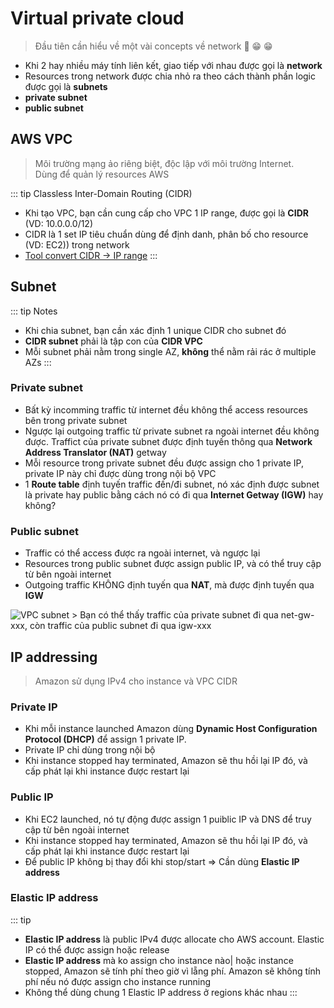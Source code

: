 # Virtual private cloud
> Đầu tiên cần hiểu về một vài concepts về network :tada: :grin: :grin:
  - Khi 2 hay nhiều máy tính liên kết, giao tiếp với nhau được gọi là **network**
  - Resources trong network được chia nhỏ ra theo cách thành phần logic được gọi là **subnets**
  - **private subnet**
  - **public subnet**

## AWS VPC
> Môi trường mạng ảo riêng biệt, độc lập với môi trường Internet.\
  Dùng để quản lý resources AWS

::: tip Classless Inter-Domain Routing (CIDR)
- Khi tạo VPC, bạn cần cung cấp cho VPC 1 IP range, được gọi là **CIDR** (VD: 10.0.0.0/12)
- CIDR là 1 set IP tiêu chuẩn dùng để định danh, phân bố cho resource (VD: EC2)) trong network
- [Tool convert CIDR -> IP range](https://www.ipaddressguide.com/cidr)
:::

## Subnet
::: tip Notes
- Khi chia subnet, bạn cần xác định 1 unique CIDR cho subnet đó
- **CIDR subnet** phải là tập con của **CIDR VPC**
- Mỗi subnet phải nằm trong single AZ, **không** thể nằm rải rác ở multiple AZs
:::
### Private subnet
- Bất kỳ incomming traffic từ internet đều không thể access resources bên trong private subnet
- Ngược lại outgoing traffic từ private subnet ra ngoài internet đều không được. Traffict của private subnet được định tuyến thông qua **Network Address Translator (NAT)** getway
- Mỗi resource trong private subnet đều được assign cho 1 private IP, private IP này chỉ được dùng trong nội bộ VPC
- 1 **Route table** định tuyến traffic đến/đi subnet, nó xác định được subnet là private hay public bằng cách nó có đi qua **Internet Getway (IGW)** hay không?
### Public subnet
- Traffic có thể access được ra ngoài internet, và ngược lại
- Resources trong public subnet được assign public IP, và có thể truy cập từ bên ngoài internet
- Outgoing traffic KHÔNG định tuyến qua **NAT**, mà được định tuyến qua **IGW**
<img :src="('/images/vpc-subnet.png')" alt="VPC subnet">
> Bạn có thể thấy traffic của private subnet đi qua net-gw-xxx, còn traffic của public subnet đi qua igw-xxx

## IP addressing
> Amazon sử dụng IPv4 cho instance và VPC CIDR
### Private IP
- Khi mỗi instance launched Amazon dùng **Dynamic Host Configuration Protocol (DHCP)** để assign 1 private IP.
- Private IP chỉ dùng trong nội bộ
- Khi instance stopped hay terminated, Amazon sẽ thu hồi lại IP đó, và cấp phát lại khi instance được restart lại
### Public IP
- Khi EC2 launched, nó tự động được assign 1 puiblic IP và DNS để truy cập từ bên ngoài internet
- Khi instance stopped hay terminated, Amazon sẽ thu hồi lại IP đó, và cấp phát lại khi instance được restart lại
- Để public IP không bị thay đổi khi stop/start => Cần dùng **Elastic IP address**
### Elastic IP address
::: tip
- **Elastic IP address** là public IPv4 được allocate cho AWS account. Elastic IP có thể được assign hoặc release
- **Elastic IP address** mà ko assign cho instance nào| hoặc instance stopped, Amazon sẽ tính phí theo giờ vì lẵng phí. Amazon sẽ không tính phí nếu nó được assign cho instance running
- Không thể dùng chung 1 Elastic IP address ở regions khác nhau
:::
